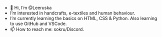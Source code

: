 - 👋 Hi, I’m @Leeruska
- I’m interested in handcrafts, e-textiles and human behaviour.
- I’m currently learning the basics on HTML, CSS & Python. Also learning to use GitHub and VSCode. 
- 📫 How to reach me: sokru/Discord. 

<!---
Leeruska/Leeruska is a ✨ special ✨ repository because its `README.md` (this file) appears on your GitHub profile.
You can click the Preview link to take a look at your changes.
--->

